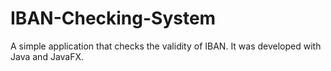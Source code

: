 # IBAN-Checking-System
A simple application that checks the validity of IBAN. It was developed with Java and JavaFX.

